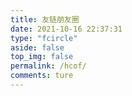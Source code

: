```yaml
---
title: 友链朋友圈
date: 2021-10-16 22:37:31
type: "fcircle"
aside: false
top_img: false
permalink: /hcof/
comments: ture
---
```


<script>
  window.circle_config = {
    api: 'https://wyblog.eu.org'
  }
</script>

<script defer="defer" type="module" src="https://cdn.jsdelivr.net/gh/612901/661111@main/js/fcircle-module.js"></script>
<link href="https://cdn.afdelivr.top/npm/liynw-blog@1.0.6/css/liynw/fcircle.css" rel="stylesheet" / crossorigin>
<script defer="defer" src="https://cdn.jsdelivr.net/gh/612901/661111@main/js/fcircle.js" nomodule></script>
<div id="app"></div>

